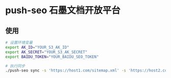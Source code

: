 # push-seo 石墨文档开放平台

## 使用

```bash
# 设置环境变量
export AK_ID="YOUR_S3_AK_ID"
export AK_SECRET="YOUR_S3_AK_SECRET"
export BAIDU_TOKEN="YOUR_BAIDU_SEO_TOKEN"

# 执行同步
./push-seo sync -s 'https://host1.com/sitemap.xml' -s 'https://host2.com/sitemap.xml' -d true
```
